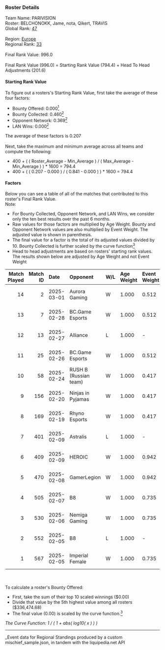 ### Roster Details<br />
Team Name: PARIVISION<br />
Roster: BELCHONOKK, Jame, nota, Qikert, TRAVIS<br />
Global Rank: [47](../../standings_global_2025_03_01.md)<br />
<br />
Region: [Europe]( ../../standings_europe_2025_03_01.md)<br />
Regional Rank: [33]( ../../standings_europe_2025_03_01.md)<br />
<br />
Final Rank Value:  996.0<br />
<br />
Final Rank Value (996.0) = Starting Rank Value (794.4) + Head To Head Adjustments (201.6)<br />

#### Starting Rank Value<br />
To figure out a rosters's Starting Rank Value, first take the average of these four factors:<br />
- Bounty Offered: 0.000[<sup>1</sup>](#table2)
- Bounty Collected: 0.460[<sup>2</sup>](#table1)
- Opponent Network: 0.369[<sup>2</sup>](#table1)
- LAN Wins: 0.000[<sup>2</sup>](#table1)

The average of these factors is 0.207<br />
<br />
Next, take the maximum and minimum average across all teams and compute the following:<br />
- 400 + ( ( Roster_Average - Min_Average ) / ( Max_Average - Min_Average ) ) * 1600 = 794.4
- 400 + ( ( 0.207 - 0.000 ) / ( 0.841 - 0.000 ) ) * 1600 = 794.4


#### Factors<br />
Below you can see a table of all of the matches that contributed to this roster's Final Rank Value.<br />
Note:<br />

- For Bounty Collected, Opponent Network, and LAN Wins, we consider only the ten best results over the past 6 months.
- Raw values for those factors are multiplied by Age Weight. Bounty and Opponent Network values are also multiplied by Event Weight. The adjusted value is shown in parenthesis.
- The final value for a factor is the total of its adjusted values divided by 10. Bounty Collected is further scaled by the curve function[<sup>3</sup>](#curveFunction)
- Head to head adjustments are based on rosters' starting rank values. The results shown below are adjusted by Age Weight and not Event Weight
<span id="table1"></span><br />


| Match Played | Match ID | Date       | Opponent              | W/L | Age Weight | Event Weight | Bounty Collected | Opponent Network | LAN Wins  | H2H Adj. | Roster                                 |
| -: | -: | :- | :- | :- | :- | :- | :- | :- | :- | -: | :- |
|           14 |        2 | 2025-03-01 | Aurora Gaming         | W   | 1.000      | 0.512        | 0.019 (0.010)    | 0.481 (0.247)    | 0 (0.000) |    10.81 | BELCHONOKK, Jame, nota, Qikert, TRAVIS |
|           13 |        7 | 2025-02-28 | BC.Game Esports       | W   | 1.000      | 0.512        | 0.077 (0.040)    | 0.912 (0.467)    | 0 (0.000) |    25.30 | BELCHONOKK, Jame, nota, Qikert, TRAVIS |
|           12 |       13 | 2025-02-27 | Alliance              | L   | 1.000      | -            | -                | -                | -         |   -19.40 | BELCHONOKK, Jame, nota, Qikert, TRAVIS |
|           11 |       25 | 2025-02-26 | BC.Game Esports       | W   | 1.000      | 0.512        | 0.077 (0.040)    | 0.912 (0.467)    | 0 (0.000) |    26.08 | BELCHONOKK, Jame, nota, Qikert, TRAVIS |
|           10 |       58 | 2025-02-24 | RUSH B (Russian team) | W   | 1.000      | 0.417        | 0.027 (0.011)    | 0.569 (0.238)    | 0 (0.000) |    12.21 | BELCHONOKK, Jame, nota, Qikert, TRAVIS |
|            9 |      156 | 2025-02-20 | Ninjas in Pyjamas     | W   | 1.000      | 0.417        | -                | 0.477 (0.199)    | 0 (0.000) |     7.19 | BELCHONOKK, Jame, nota, Qikert, TRAVIS |
|            8 |      169 | 2025-02-19 | Rhyno Esports         | W   | 1.000      | 0.417        | 0.013 (0.006)    | -                | 0 (0.000) |    11.41 | BELCHONOKK, Jame, nota, Qikert, TRAVIS |
|            7 |      401 | 2025-02-09 | Astralis              | L   | 1.000      | -            | -                | -                | -         |    -0.28 | BELCHONOKK, Jame, nota, Qikert, TRAVIS |
|            6 |      409 | 2025-02-09 | HEROIC                | W   | 1.000      | 0.942        | 0.131 (0.123)    | 0.518 (0.488)    | 0 (0.000) |    28.28 | BELCHONOKK, Jame, nota, Qikert, TRAVIS |
|            5 |      470 | 2025-02-08 | GamerLegion           | W   | 1.000      | 0.942        | 0.127 (0.120)    | 0.632 (0.595)    | 0 (0.000) |    30.95 | BELCHONOKK, Jame, nota, Qikert, TRAVIS |
|            4 |      505 | 2025-02-07 | B8                    | W   | 1.000      | 0.735        | 0.124 (0.091)    | 0.695 (0.511)    | 0 (0.000) |    25.90 | BELCHONOKK, Jame, nota, Qikert, TRAVIS |
|            3 |      530 | 2025-02-06 | Nemiga Gaming         | W   | 1.000      | 0.735        | 0.177 (0.130)    | 0.441 (0.324)    | 0 (0.000) |    24.17 | BELCHONOKK, Jame, nota, Qikert, TRAVIS |
|            2 |      552 | 2025-02-05 | B8                    | L   | 1.000      | -            | -                | -                | -         |    -4.71 | BELCHONOKK, Jame, nota, Qikert, TRAVIS |
|            1 |      567 | 2025-02-05 | Imperial Female       | W   | 1.000      | 0.735        | 0.134 (0.099)    | 0.210 (0.154)    | -         |    23.66 | BELCHONOKK, Jame, nota, Qikert, TRAVIS |

<br />
<span id="table2"></span><br />
To calculate a roster's Bounty Offered:<br />

- First, take the sum of their top 10 scaled winnings ($0.00)
- Divide that value by the 5th highest value among all rosters ($336,474.68)
- The final value (0.00) is scaled by the curve function.[<sup>3</sup>](#curveFunction)

<span id="curveFunction"></span>_The Curve Function: 1 / ( 1 + abs( log10( x ) ) )_<br />

---
_Event data for Regional Standings produced by a custom mischief_sample.json, in tandem with the liquipedia.net API<br />
